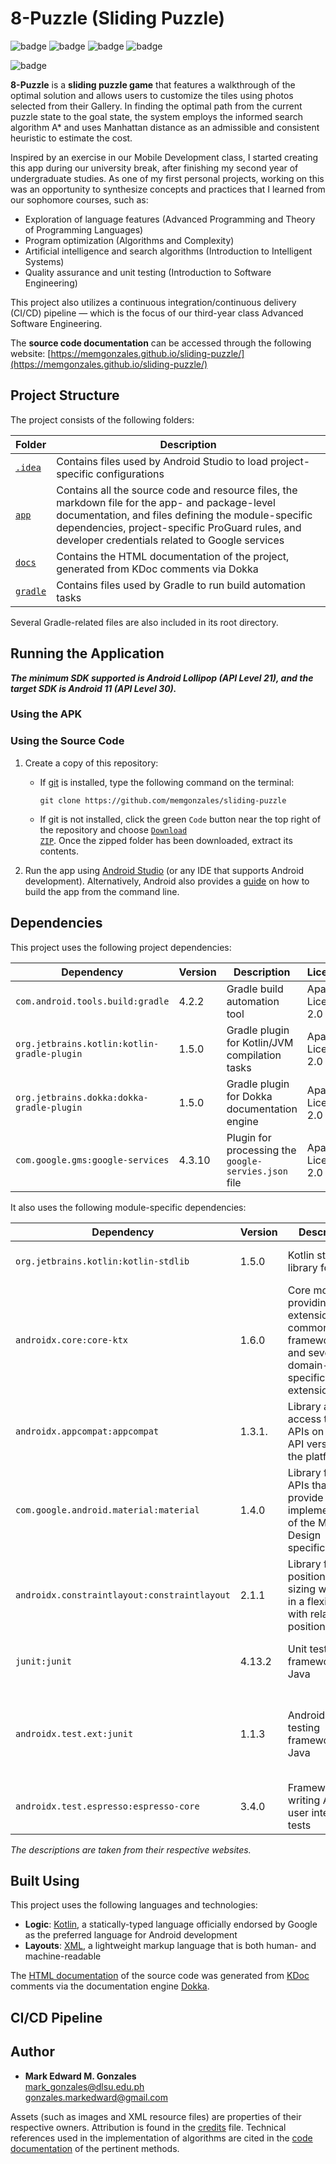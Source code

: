 # 8-Puzzle (Sliding Puzzle)
![badge][badge-kotlin]
![badge][badge-android] 
![badge][badge-gradle]
![badge][badge-junit]

![badge][badge-github-actions]

**8-Puzzle** is a **sliding puzzle game** that features a walkthrough of the optimal solution and allows users to customize the tiles using photos selected from their Gallery. In finding the optimal path from the current puzzle state to the goal state, the system employs the informed search algorithm A* and uses Manhattan distance as an admissible and consistent heuristic to estimate the cost. 

Inspired by an exercise in our Mobile Development class, I started creating this app during our university break, after finishing my second year of undergraduate studies. As one of my first personal projects, working on this was an opportunity to synthesize concepts and practices that I learned from our sophomore courses, such as:
- Exploration of language features (Advanced Programming and Theory of Programming Languages)
- Program optimization (Algorithms and Complexity)
- Artificial intelligence and search algorithms (Introduction to Intelligent Systems)
- Quality assurance and unit testing (Introduction to Software Engineering)

This project also utilizes a continuous integration/continuous delivery (CI/CD) pipeline — which is the focus of our third-year class Advanced Software Engineering.

The **source code documentation** can be accessed through the following website: [https://memgonzales.github.io/sliding-puzzle/](https://memgonzales.github.io/sliding-puzzle/)

## Project Structure
The project consists of the following folders:

Folder | Description
-- | --
<a href = "https://github.com/memgonzales/sliding-puzzle/tree/master/.idea">`.idea`</a> | Contains files used by Android Studio to load project-specific configurations
<a href = "https://github.com/memgonzales/sliding-puzzle/tree/master/app">`app`</a> | Contains all the source code and resource files, the markdown file for the app- and package-level documentation, and files defining the module-specific dependencies, project-specific ProGuard rules, and developer credentials related to Google services
<a href = "https://github.com/memgonzales/sliding-puzzle/tree/master/docs">`docs`</a> | Contains the HTML documentation of the project, generated from KDoc comments via Dokka
<a href = "https://github.com/memgonzales/sliding-puzzle/tree/master/gradle/wrapper">`gradle`</a> | Contains files used by Gradle to run build automation tasks

Several Gradle-related files are also included in its root directory.

## Running the Application
***The minimum SDK supported is Android Lollipop (API Level 21), and the target SDK is Android 11 (API Level 30).***

### Using the APK

### Using the Source Code  
1. Create a copy of this repository:
   - If [git](https://git-scm.com/downloads) is installed, type the following command on the terminal:
   
     ```
     git clone https://github.com/memgonzales/sliding-puzzle
     ```
      
   - If git is not installed, click the green <code>Code</code> button near the top right of the repository and choose [<code>Download ZIP</code>](https://github.com/memgonzales/sliding-puzzle/archive/refs/heads/master.zip). Once the zipped folder has been downloaded, extract its contents.

2. Run the app using [Android Studio](https://developer.android.com/studio) (or any IDE that supports Android development). Alternatively, Android also provides a <a href = "https://developer.android.com/studio/build/building-cmdline">guide</a> on how to build the app from the command line.

## Dependencies
This project uses the following project dependencies:

Dependency | Version | Description | License
-- | -- | -- | --
`com.android.tools.build:gradle` | 4.2.2 | Gradle build automation tool | Apache License 2.0
`org.jetbrains.kotlin:kotlin-gradle-plugin` | 1.5.0 | Gradle plugin for Kotlin/JVM compilation tasks | Apache License 2.0
`org.jetbrains.dokka:dokka-gradle-plugin` | 1.5.0 | Gradle plugin for Dokka documentation engine | Apache License 2.0
`com.google.gms:google-services` | 4.3.10 | Plugin for processing the `google-servies.json` file | Apache License 2.0

It also uses the following module-specific dependencies:

Dependency | Version | Description | License
-- | -- | -- | --
`org.jetbrains.kotlin:kotlin-stdlib` | 1.5.0 | Kotlin standard library for JVM | Apache License 2.0
`androidx.core:core-ktx` | 1.6.0 | Core module providing Kotlin extensions for common framework APIs and several domain-specific extensions | Apache License 2.0
`androidx.appcompat:appcompat` | 1.3.1. | Library allowing access to new APIs on older API versions of the platform | Apache License 2.0
`com.google.android.material:material` | 1.4.0 | Library for using APIs that provide implementations of the Material Design specification | Apache License 2.0
`androidx.constraintlayout:constraintlayout` | 2.1.1 | Library for positioning and sizing widgets in a flexible way with relative positioning | Apache License 2.0
`junit:junit` | 4.13.2 | Unit testing framework for Java | Eclipse Public License 1.0
`androidx.test.ext:junit` | 1.1.3 | AndroidX unit testing framework for Java | Eclipse Public License 1.0 <br/> Apache License 2.0
`androidx.test.espresso:espresso-core` | 3.4.0 | Framework for writing Android user interface tests | Apache License 2.0

*The descriptions are taken from their respective websites.*

## Built Using
This project uses the following languages and technologies:
- **Logic**: <a href = "https://kotlinlang.org/">Kotlin</a>, a statically-typed language officially endorsed by Google as the preferred language for Android development
- **Layouts**: <a href = "https://developer.android.com/guide/topics/ui/declaring-layout">XML</a>, a lightweight markup language that is both human- and machine-readable

The <a href = "https://memgonzales.github.io/sliding-puzzle/">HTML documentation</a> of the source code was generated from <a href = "https://kotlinlang.org/docs/kotlin-doc.html">KDoc</a> comments via the documentation engine <a href = "https://github.com/Kotlin/dokka">Dokka</a>.

## CI/CD Pipeline


## Author
- <b>Mark Edward M. Gonzales</b> <br/>
  mark_gonzales@dlsu.edu.ph <br/>
  gonzales.markedward@gmail.com <br/>
  
Assets (such as images and XML resource files) are properties of their respective owners. Attribution is found in the [credits](https://github.com/memgonzales/sliding-puzzle/blob/master/CREDITS.md) file. Technical references used in the implementation of algorithms are cited in the [code documentation](https://memgonzales.github.io/sliding-puzzle/) of the pertinent methods.


[badge-android]: http://img.shields.io/badge/platform-android-6EDB8D.svg?style=flat
[badge-kotlin]: https://img.shields.io/badge/kotlin-%230095D5.svg?&style=flat&logo=kotlin&logoColor=white
[badge-gradle]: https://img.shields.io/badge/Gradle-02303A.svg?style=flate&logo=Gradle&logoColor=white
[badge-github-actions]: https://img.shields.io/badge/GitHub_Actions-2088FF?style=flat&logo=github-actions&logoColor=white
[badge-junit]: https://img.shields.io/badge/Junit5-25A162?style=flat&logo=junit5&logoColor=white
